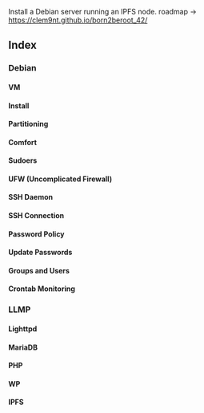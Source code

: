 Install a Debian server running an IPFS node.
roadmap -> https://clem9nt.github.io/born2beroot_42/

##  Index
###  Debian
####     VM
####     Install
####     Partitioning
####     Comfort
####     Sudoers
####     UFW (Uncomplicated Firewall)
####     SSH Daemon
####     SSH Connection
####     Password Policy
####     Update Passwords
####     Groups and Users
####     Crontab Monitoring
###  LLMP
####     Lighttpd
####     MariaDB
####     PHP
####     WP
####     IPFS

